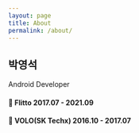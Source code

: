 ```yaml
---
layout: page
title: About
permalink: /about/
---
```


## 박영석
Android Developer

#### 💼 Flitto 2017.07 - 2021.09 

#### 💼 VOLO(SK Techx) 2016.10 - 2017.07